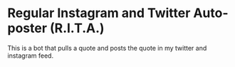 # Regular Instagram and Twitter Auto-poster (R.I.T.A.)
This is a bot that pulls a quote and posts the quote in my twitter and instagram feed.

